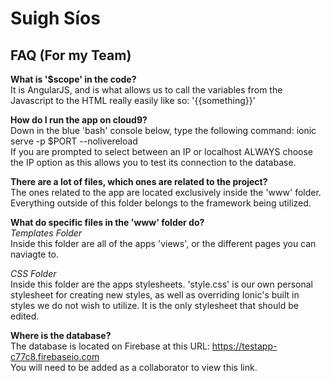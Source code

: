 # Suigh Síos
## FAQ (For my Team)
**What is '$scope' in the code?**  
It is AngularJS, and is what allows us to call the variables from the Javascript to the HTML really easily like so: '{{something}}'

**How do I run the app on cloud9?**  
Down in the blue 'bash' console below, type the following command: ionic serve -p $PORT --nolivereload  
If you are prompted to select between an IP or localhost ALWAYS choose the IP option as this allows you to test its connection to the database.

**There are a lot of files, which ones are related to the project?**  
The ones related to the app are located exclusively inside the 'www' folder. Everything outside of this folder belongs to the framework being utilized.

**What do specific files in the 'www' folder do?**  
*Templates Folder*  
Inside this folder are all of the apps 'views', or the different pages you can naviagte to.

*CSS Folder*  
Inside this folder are the apps stylesheets. 'style.css' is our own personal stylesheet for creating new styles, as well as overriding Ionic's built in 
styles we do not wish to utilize. It is the only stylesheet that should be edited.

**Where is the database?**  
The database is located on Firebase at this URL: https://testapp-c77c8.firebaseio.com  
You will need to be added as a collaborator to view this link.